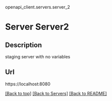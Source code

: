 openapi_client.servers.server_2
# Server Server2

## Description
staging server with no variables

## Url
https://localhost:8080

[[Back to top]](#top) [[Back to Servers]](../../README.md#Servers) [[Back to README]](../../README.md)
